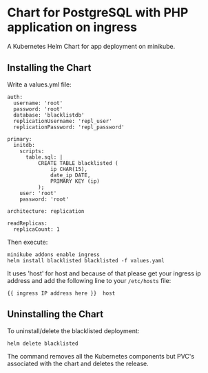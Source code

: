 # Chart for PostgreSQL with PHP application on ingress

A Kubernetes Helm Chart for app deployment on minikube.

## Installing the Chart

Write a values.yml file:

```
auth:
  username: 'root'
  password: 'root'
  database: 'blacklistdb'
  replicationUsername: 'repl_user'
  replicationPassword: 'repl_password'

primary:
  initdb:
    scripts:
      table.sql: |
          CREATE TABLE blacklisted (
              ip CHAR(15),
              date_ip DATE,
              PRIMARY KEY (ip)
          );
    user: 'root'
    password: 'root'

architecture: replication

readReplicas:
  replicaCount: 1
```

Then execute:

``` shell
minikube addons enable ingress
helm install blacklisted blacklisted -f values.yaml
```

It uses 'host' for host and because of that please get your ingress ip address and add the following line to your ```/etc/hosts``` file:

```
{{ ingress IP address here }}  host
```

## Uninstalling the Chart

To uninstall/delete the blacklisted deployment:

```console
helm delete blacklisted
```

The command removes all the Kubernetes components but PVC's associated with the chart and deletes the release.
